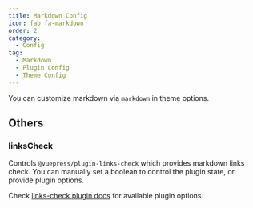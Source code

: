 ```yaml
---
title: Markdown Config
icon: fab fa-markdown
order: 2
category:
  - Config
tag:
  - Markdown
  - Plugin Config
  - Theme Config
---
```


You can customize markdown via `markdown` in theme options.

<Catalog />

## Others

### linksCheck <Badge text="enabled by default" />

Controls `@vuepress/plugin-links-check` which provides markdown links check. You can manually set a boolean to control the plugin state, or provide plugin options.

Check [links-check plugin docs][links-check-config] for available plugin options.

[links-check-config]: https://ecosystem.vuejs.press/plugins/markdown/links-check.html#options
